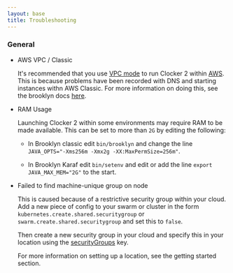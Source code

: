```yaml
---
layout: base
title: Troubleshooting
---
```


### General

* AWS VPC / Classic
  
  It's recommended that you use [VPC mode](http://docs.aws.amazon.com/AWSEC2/latest/UserGuide/using-vpc.html) to run 
  Clocker 2 within [AWS](http://aws.amazon.com/). This is because problems have been recorded with DNS and starting 
  instances withn AWS Classic. For more information on doing this, see the brooklyn docs 
  [here](http://brooklyn.apache.org/v/latest/ops/locations/index.html#ec2-classic-problems-with-vpc-only-hardware-instance-types).
  
* RAM Usage
  
  Launching Clocker 2 within some environments may require RAM to be made available. This can be set to more than `2G` by 
  editing the following:
  
  * In Brooklyn classic edit `bin/brooklyn` and change the line `JAVA_OPTS="-Xms256m -Xmx2g -XX:MaxPermSize=256m"`.
  
  * In Brooklyn Karaf edit `bin/setenv` and edit or add the line `export JAVA_MAX_MEM="2G"` to the start.
  
* Failed to find machine-unique group on node
  
  This is caused because of a restrictive security group within your cloud. Add a new piece of config to your swarm or cluster 
  in the form `kubernetes.create.shared.securitygroup` or `swarm.create.shared.securitygroup` and set this to `false`.
  
  Then create a new security group in your cloud and specify this in your location using the [securityGroups](http://brooklyn.apache.org/v/latest/ops/locations/index.html#vm-creation) key.
  
  For more information on setting up a location, see the getting started section.
